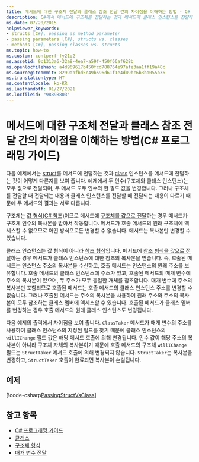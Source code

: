 ```yaml
---
title: 메서드에 대한 구조체 전달과 클래스 참조 전달 간의 차이점을 이해하는 방법 - C# 프로그래밍 가이드
description: C#에서 메서드에 구조체를 전달하는 것과 메서드에 클래스 인스턴스를 전달하는 것은 다릅니다. 이 예제에서는 값으로 전달된 구조체 및 클래스 인스턴스를 보여줍니다.
ms.date: 07/20/2015
helpviewer_keywords:
- structs [C#], passing as method parameter
- passing parameters [C#], structs vs. classes
- methods [C#], passing classes vs. structs
ms.topic: how-to
ms.custom: contperf-fy21q2
ms.assetid: 9c1313a6-32a8-4ea7-a59f-450f66af628b
ms.openlocfilehash: a4d969617b450fcd788764e97afe3aa1ff19a48c
ms.sourcegitcommit: 8299abfbd5c49b596d61f1e4d09bc6b8ba055b36
ms.translationtype: HT
ms.contentlocale: ko-KR
ms.lasthandoff: 01/27/2021
ms.locfileid: "98898803"
---
```

# <a name="how-to-know-the-difference-between-passing-a-struct-and-passing-a-class-reference-to-a-method-c-programming-guide"></a>메서드에 대한 구조체 전달과 클래스 참조 전달 간의 차이점을 이해하는 방법(C# 프로그래밍 가이드)

다음 예제에서는 [struct](../../language-reference/builtin-types/struct.md)를 메서드에 전달하는 것과 [class](../../language-reference/keywords/class.md) 인스턴스를 메서드에 전달하는 것이 어떻게 다른지를 보여 줍니다. 예제에서 두 인수(구조체와 클래스 인스턴스)는 모두 값으로 전달되며, 두 메서드 모두 인수의 한 필드 값을 변경합니다. 그러나 구조체를 전달할 때 전달되는 내용과 클래스 인스턴스를 전달할 때 전달되는 내용이 다르기 때문에 두 메서드의 결과는 서로 다릅니다.  
  
 구조체는 [값 형식(C# 참조)](../../language-reference/builtin-types/value-types.md)이므로 메서드에 [구조체를 값으로 전달](./passing-value-type-parameters.md)하는 경우 메서드가 구조체 인수의 복사본을 받아서 작동합니다. 메서드가 호출 메서드의 원래 구조체에 액세스할 수 없으므로 어떤 방식으로든 변경할 수 없습니다. 메서드는 복사본만 변경할 수 있습니다.  
  
 클래스 인스턴스는 값 형식이 아니라 [참조 형식](../../language-reference/keywords/reference-types.md)입니다. 메서드에 [참조 형식을 값으로 전달](./passing-reference-type-parameters.md)하는 경우 메서드가 클래스 인스턴스에 대한 참조의 복사본을 받습니다. 즉, 호출된 메서드는 인스턴스 주소의 복사본을 수신하고, 호출 메서드는 인스턴스의 원래 주소를 보유합니다. 호출 메서드의 클래스 인스턴스에 주소가 있고, 호출된 메서드의 매개 변수에 주소의 복사본이 있으며, 두 주소가 모두 동일한 개체를 참조합니다. 매개 변수에 주소의 복사본만 포함되므로 호출된 메서드는 호출 메서드의 클래스 인스턴스 주소를 변경할 수 없습니다. 그러나 호출된 메서드는 주소의 복사본을 사용하여 원래 주소와 주소의 복사본이 모두 참조하는 클래스 멤버에 액세스할 수 있습니다. 호출된 메서드가 클래스 멤버를 변경하는 경우 호출 메서드의 원래 클래스 인스턴스도 변경됩니다.  
  
 다음 예제의 출력에서 차이점을 보여 줍니다. `ClassTaker` 메서드가 매개 변수의 주소를 사용하여 클래스 인스턴스의 지정된 필드를 찾기 때문에 클래스 인스턴스의 `willIChange` 필드 값은 해당 메서드 호출에 의해 변경됩니다. 인수 값이 해당 주소의 복사본이 아니라 구조체 자체의 복사본이기 때문에 호출 메서드의 구조체 `willIChange` 필드는 `StructTaker` 메서드 호출에 의해 변경되지 않습니다. `StructTaker`는 복사본을 변경하고, `StructTaker` 호출이 완료되면 복사본이 손실됩니다.  
  
## <a name="example"></a>예제  

 [!code-csharp[PassingStructVsClass](snippets/how-to-know-the-difference-passing-a-struct-and-passing-a-class-to-a-method/Program.cs)]  
  
## <a name="see-also"></a>참고 항목

- [C# 프로그래밍 가이드](../index.md)
- [클래스](./classes.md)
- [구조체 형식](../../language-reference/builtin-types/struct.md)
- [매개 변수 전달](./passing-parameters.md)
